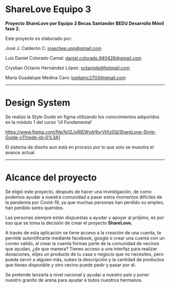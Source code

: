 # ShareLove  Equipo 3

<b>Proyecto ShareLove por Equipo 3  Becas Santander BEDU Desarrollo Móvil fase 2.</b>


Este proyecto es elaborado por:

José J. Calderón C: 
josechee.unp@gmail.com

Luis Daniel Colorado Camal: 
daniel.colorado.940426@gmail.com

Crystian Octavio Hernández López: 
octaviolp@hotmail.com

Maria Guadalupe Medina Caro: 
lupitamc2703@gmail.com

<hr>

# Design System

Se realizo la Style Guide en figma utilizando los conocimientos adquiridos en la módulo 1 del curso 'UI Fundamental'

https://www.figma.com/file/fe12JyRIEWydr9yrVIXz0Q/ShareLove-Style-Guide-v1?node-id=0%3A1

El sistema de diseño aun está en proceso por lo que solo se muestra el avance actual.

<hr>

# Alcance del proyecto

Se eligió este proyecto, después de hacer una investigación, de como podemos ayudar a nuestra comunidad a pasar estos momentos difíciles de la pandemia por Covid-19, ya que muchas personas han perdido su empleo, han perdido seres queridos.


Las personas siempre están dispuestas a ayudar y apoyar al prójimo, es por eso que se toma la decisión de crear el proyecto <b> ShareLove. </b>


A través de esta aplicación se tiene acceso a la creación de una cuenta, te permite autentificarte mediante facebook, google o crear una cuenta con un correo valido, al crear la cuenta formas parte de la comunidad de vecinos que ayudan, ¿de que manera? Tienes acceso a una interfaz para realizar donaciones, elijes un producto de tu casa o negocio que no necesites, pero pueda servir a alguien más, subes la descripción y la cantidad de productos que tienes disponible y otro vecino puede pedir y pasar por él.


Se pretende lanzarla a nivel nacional y ayudar a nuestro país y poner nuestro granito de arena para ayudar a todos nuestros hermanos.




